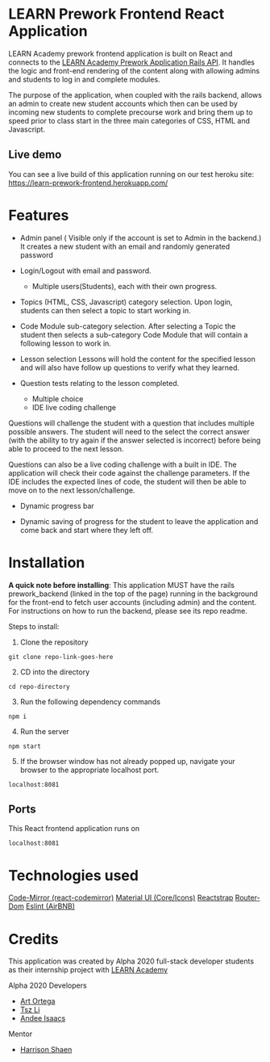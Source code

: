 # LEARN Prework Frontend React Application
LEARN Academy prework frontend application is built on React and connects to the [LEARN Academy Prework Application Rails API](https://github.com/LEARNAcademy/prework_backend). It handles the logic and front-end rendering of the content along with allowing admins and students to log in and complete modules.

The purpose of the application, when coupled with the rails backend, allows an admin to create new student accounts which then can be used by incoming new students to complete precourse work and bring them up to speed prior to class start in the three main categories of CSS, HTML and Javascript.

## Live demo
You can see a live build of this application running on our test heroku site:
https://learn-prework-frontend.herokuapp.com/

# Features
- Admin panel ( Visible only if the account is set to Admin in the backend.) 
It creates a new student with an email and randomly generated password 

- Login/Logout with email and password.
  - Multiple users(Students), each with their own progress. 

- Topics (HTML, CSS, Javascript) category selection.
Upon login, students can then select a topic to start working in.

- Code Module sub-category selection.
After selecting a Topic the student then selects a sub-category Code Module that will contain a following lesson to work in. 

- Lesson selection
Lessons will hold the content for the specified lesson and will also have follow up questions to verify what they learned. 

- Question tests relating to the lesson completed. 
  - Multiple choice
  - IDE live coding challenge

Questions will challenge the student with a question that includes multiple possible answers. The student will need to the select the correct answer (with the ability to try again if the answer selected is incorrect) before being able to proceed to the next lesson.

Questions can also be a live coding challenge with a built in IDE. The application will check their code against the challenge parameters. If the IDE includes the expected lines of code, the student will then be able to move on to the next lesson/challenge. 

- Dynamic progress bar

- Dynamic saving of progress for the student to leave the application and come back and start where they left off. 

# Installation
**A quick note before installing**: This application MUST have the rails prework_backend (linked in the top of the page) running in the background for the front-end to fetch user accounts (including admin) and the content.  For instructions on how to run the backend, please see its repo readme. 

Steps to install:
1. Clone the repository
```
git clone repo-link-goes-here
```

2. CD into the directory
```
cd repo-directory
```

3. Run the following dependency commands

```
npm i
```

4. Run the server

```
npm start
```

5. If the browser window has not already popped up, navigate your browser to the appropriate localhost port.

```
localhost:8081
```

## Ports
This React frontend application runs on

```
localhost:8081
```

# Technologies used
[Code-Mirror (react-codemirror)](https://github.com/JedWatson/react-codemirror)
[Material UI (Core/Icons)](https://material-ui.com/)
[Reactstrap](https://reactstrap.github.io/)
[Router-Dom](https://www.npmjs.com/package/react-router-dom)
[Eslint (AirBNB) ](https//eslint.org)


# Credits
This application was created by Alpha 2020 full-stack developer students as their internship project with [LEARN Academy](https://www.learnacademy.org/)

Alpha 2020 Developers
- [Art Ortega](https://github.com/art-ortega)
- [Tsz Li](https://github.com/bli013)
- [Andee Isaacs](https://github.com/alyxender)

Mentor
- [Harrison Shaen](https://github.com/hschaen)
